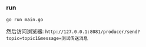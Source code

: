 ### run
```
go run main.go
```

然后访问浏览器: `http://127.0.0.1:8081/producer/send?topic=topic1&message=测试传送消息`
